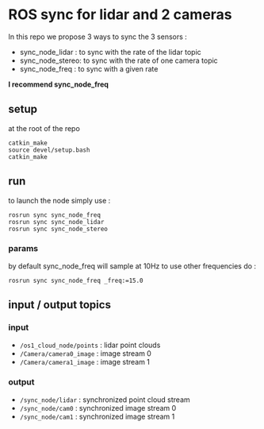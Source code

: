 # ROS sync for lidar and 2 cameras


In this repo we propose 3 ways to sync the 3 sensors :

* sync_node_lidar : to sync with the rate of the lidar topic
* sync_node_stereo: to sync with the rate of one camera topic
* sync_node_freq : to sync with a given rate

**I recommend sync_node_freq**

## setup

at the root of the repo
```
catkin_make
source devel/setup.bash
catkin_make
```

## run

to launch the node simply use :
```
rosrun sync sync_node_freq
rosrun sync sync_node_lidar
rosrun sync sync_node_stereo
```

### params
by default sync_node_freq will sample at 10Hz
to use other frequencies do : 
```
rosrun sync sync_node_freq _freq:=15.0
```

## input / output topics

### input 

* `/os1_cloud_node/points` : lidar point clouds
* `/Camera/camera0_image`  : image stream 0
* `/Camera/camera1_image`  : image stream 1 

### output

* `/sync_node/lidar` : synchronized point cloud stream
* `/sync_node/cam0`  : synchronized image stream 0
* `/sync_node/cam1`  : synchronized image stream 1
